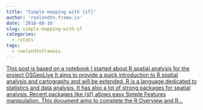 ```yaml
---
title: "Simple mapping with {sf}"
author: 'roelandtn.frama.io'
date: '2018-08-16'
slug: simple-mapping-with-sf
categories:
  - rstats
tags:
  - roelandtnframaio
---
```


[This post is based on a notebook I started about R spatial analysis for the project OSGeoLive It aims to provide a quick introduction to R spatial analysis and cartography and will be extended. R is a language dedicated to statistics and data analysis. It has also a lot of strong packages for spatial analysis. Recent packages like {sf} allows easy Simple Features manipulation. This document aims to complete the R Overview and R...<click to read more>](https://roelandtn.frama.io/post/simple-mapping-with-sf/)

